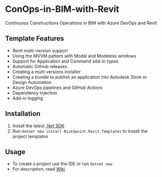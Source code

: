 # ConOps-in-BIM-with-Revit
Continuous Constructions Operations in BIM with Azure DevOps and Revit 

## Template Features

- Revit multi-version support
- Using the MVVM pattern with Modal and Modeless windows
- Support for Application and Command add-in types
- Automatic GitHub releases
- Creating a multi versions installer
- Creating a bundle to publish an application into Autodesk Store or Design Automation
- Azure DevOps pipelines and GitHub Actions
- Dependency Injection
- Add-in logging

## Installation

1. Install the latest [.Net SDK](https://dotnet.microsoft.com/download)
2. Run `dotnet new install Nice3point.Revit.Templates` to install the project templates

## Usage

- To create a project use the IDE or run `dotnet new`
- For description, read [Wiki](https://github.com/Nice3point/RevitTemplates/wiki)
